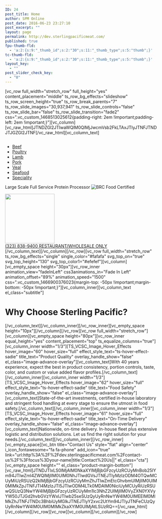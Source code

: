 ```yaml
---
ID: 24
post_title: Home
author: SPM Online
post_date: 2016-06-23 23:27:10
post_excerpt: ""
layout: page
permalink: http://dev.sterlingpacificmeat.com/
published: true
fpu-thumb-fld:
  - 'a:2:{s:9:"_thumb_id";s:2:"30";s:11:"_thumb_type";s:5:"thumb";}'
tc-thumb-fld:
  - 'a:2:{s:9:"_thumb_id";s:2:"30";s:11:"_thumb_type";s:5:"thumb";}'
layout_key:
  - ""
post_slider_check_key:
  - "0"
---
```

[vc_row full_width="stretch_row" full_height="yes" content_placement="middle" ts_row_bg_effects="slideshow" ts_row_screen_height="true" ts_row_break_parents="7" ts_row_slide_images="30,937,941" ts_row_slide_controls="false" ts_row_slide_bar="false" ts_row_slide_transition="fade2" css=".vc_custom_1468513025612{padding-right: 2em !important;padding-left: 2em !important;}"][vc_column][vc_raw_html]JTNDZGl2JTIwaWQlM0QlMjJwcmVsb2FkLTAxJTIyJTNFJTNDJTJGZGl2JTNF[/vc_raw_html][vc_column_text]
<div class="row-pad">
<div class="outer-div-box">
<div class="specialize-box">
<h2 style="text-align: center;"></h2>
<ul>
 	<li><a href="http://dev.sterlingpacificmeat.com/products/beef/">Beef</a></li>
 	<li><a href="http://dev.sterlingpacificmeat.com/products/poultry/">Poultry</a></li>
 	<li><a href="http://dev.sterlingpacificmeat.com/products/lamb-poultry-veal/">Lamb</a></li>
 	<li><a href="http://dev.sterlingpacificmeat.com/products/lamb-poultry-veal/">Pork</a></li>
 	<li><a href="http://dev.sterlingpacificmeat.com/products/lamb-poultry-veal/">Veal</a></li>
 	<li><a href="http://dev.sterlingpacificmeat.com/products/seafood/">Seafood</a></li>
 	<li><a href="http://dev.sterlingpacificmeat.com/products/wild-game-specialty/">Speciality</a></li>
</ul>
<div class="flex second-level">
<div id="item-1" class="flex-item">
<div id="font-adjust-1">

<span class="font-fix spacing-fix">Large Scale
Full Service
Protein Processor
</span>
<img class="brc-home" src="http://dev.sterlingpacificmeat.com/wp-content/uploads/2016/10/brc-logo-44x66.png" alt="BRC Food Certified" />

</div>
</div>
<div id="item-2" class="flex-item">
<div id="font-adjust-2"><img src="http://dev.sterlingpacificmeat.com/wp-content/uploads/2016/11/happy-chef-163x163.jpg" width="163" height="163" /></div>
</div>
<div id="item-3" class="flex-item">
<div id="font-adjust-3" class="virtual"><a href="tel:3238389400"><span class="arrow-icon font-phone push-down">(323) 838-9400
<span class="only">RESTAURANT/WHOLESALE ONLY</span></span></a></div>
</div>
</div>
</div>
</div>
</div>
[/vc_column_text][/vc_column][/vc_row][vc_row full_width="stretch_row" ts_row_bg_effects="single" single_color="#fafafa" svg_top_on="true" svg_top_height="130" svg_top_color1="#efefef"][vc_column][vc_empty_space height="30px"][vc_row_inner animation_view="fadeInLeft" css3animations_in="Fade In Left" animation_offset="89%" animation_speed="1500" css=".vc_custom_1466900376023{margin-top: -50px !important;margin-bottom: -50px !important;}"][vc_column_inner][vc_column_text el_class="subtitle"]
<h1>Why Choose Sterling Pacific?</h1>
[/vc_column_text][/vc_column_inner][/vc_row_inner][vc_empty_space height="10px"][/vc_column][/vc_row][vc_row full_width="stretch_row"][vc_column][vc_empty_space height="80px"][vc_row_inner equal_height="yes" content_placement="top" ts_equalize_columns="true"][vc_column_inner width="1/3"][TS_VCSC_Image_Hover_Effects hover_image="60" hover_size="full" effect_style_text="ts-hover-effect-sadie" title_text="Product Quality" overlay_handle_show="false" el_class="image-advance-overlay"][vc_column_text]With 40 years experience, expect the best in product consistency, portion controls, taste, color, and custom or value added flavor profiles.[/vc_column_text][/vc_column_inner][vc_column_inner width="1/3"][TS_VCSC_Image_Hover_Effects hover_image="62" hover_size="full" effect_style_text="ts-hover-effect-sadie" title_text="Food Safety" overlay_handle_show="false" el_class="image-advance-overlay"][vc_column_text]State-of-the-art investments, certified in-house laboratory and stringent food handling at every stage to ensure the utmost in food safety.[/vc_column_text][/vc_column_inner][vc_column_inner width="1/3"][TS_VCSC_Image_Hover_Effects hover_image="61" hover_size="full" effect_style_text="ts-hover-effect-sadie" title_text="On-Time Delivery" overlay_handle_show="false" el_class="image-advance-overlay"][vc_column_text]Nationwide, on-time delivery. In-house fleet plus extensive logistic and distribution solutions. Let us find the right solution for your needs.[/vc_column_text][/vc_column_inner][/vc_row_inner][vc_empty_space][vc_btn title="Contact Us" style="flat" align="center" i_icon_fontawesome="fa fa-phone" add_icon="true" link="url:http%3A%2F%2Fdev.sterlingpacificmeat.com%2Fcontact-us%2F%3Ffocus%3Dyour-name|title:Contact%20Us||" el_class="cta"][vc_empty_space height="" el_class="product-margin-bottom"][vc_raw_html]JTNDJTIxLS0lMjAlM0NkaXYlMjBjbGFzcyUzRCUyMnBob25lYm94JTIwZml4ZWQlMjIlM0UlM0NhJTIwdGVsJTNEJTIyMzIzODM4OTQwMCUyMiUzRSUzQ2klMjBjbGFzcyUzRCUyMmZhJTIwZmEtcGhvbmUlMjIlM0UlM0MlMkZpJTNFJTI4MzIzJTI5JTIwODM4LTk0MDAlM0NiciUyMCUyRiUzRSUwQSUzQ3NwYW4lMjBjbGFzcyUzRCUyMm1lc3NhZ2UlMjIlM0VyZXN0YXVyYW50JTJGd2hvbGVzYWxlJTIwb25seSUzQyUyRnNwYW4lM0UlMEElM0MlMkZhJTNFJTNDc3BhbiUyMGlkJTNEJTIyY2xvc2UtYm94JTIyJTNFeCUzQyUyRnNwYW4lM0UlM0MlMkZkaXYlM0UlMjAtLSUzRQ==[/vc_raw_html][/vc_column][/vc_row][vc_row][vc_column][/vc_column][/vc_row]